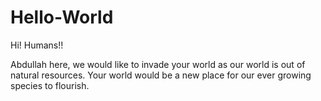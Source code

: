 Hello-World
===========

Hi! Humans!!

Abdullah here, we would like to invade your world as our world is out of natural resources.
Your world would be a new place for our ever growing species to flourish.
